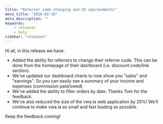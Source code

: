 ```yaml
---
title: "Referrer code changing and UX improvements"
meta_title: "2018-02-10"
meta_description: ""
keywords:
    - releases
    - help
sidebar: "releases"
---
```


Hi all, in this release we have:

* Added the ability for referrers to change their referrer code. This can be done from the homepage of their dashboard (i.e. discount code/link section).
* We've updated our dashboard charts to now show you "sales" and "earnings". So you can easily see a summary of your income and expenses (commission paid/owed)
* We've added the ability to filter orders by date. Thanks Tom for the feedback.
* We've also reduced the size of the vwa.la web application by 25%! We'll continue to make vwa.la as small and fast loading as possible.

Keep the feedback coming!
